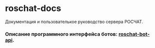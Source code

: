 # roschat-docs
Документация и пользователькое руководство сервера РОСЧАТ.

### Описание программного интерфейса ботов: [roschat-bot-api](https://github.com/roschat/roschat-docs/wiki/roschat-bot-api).
